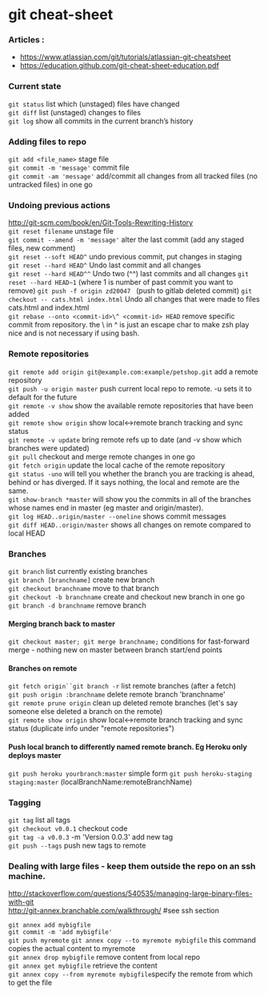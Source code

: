# git cheat-sheet

### Articles :

* https://www.atlassian.com/git/tutorials/atlassian-git-cheatsheet
* https://education.github.com/git-cheat-sheet-education.pdf


### Current state
`git status`					list which (unstaged) files have changed  
`git diff`						list (unstaged) changes to files  
`git log`						show all commits in the current branch’s history

### Adding files to repo
`git add <file_name>`			stage file  
`git commit -m 'message'`		commit file  
`git commit -am 'message'`		add/commit all changes from all tracked files (no untracked files) in one go  

### Undoing previous actions
http://git-scm.com/book/en/Git-Tools-Rewriting-History  
`git reset filename`				unstage file  
`git commit --amend -m 'message'`	alter the last commit (add any staged files, new comment)  
`git reset --soft HEAD^`			undo previous commit, put changes in staging  
`git reset --hard HEAD^`			Undo last commit and all changes  
`git reset --hard HEAD^^`			Undo two (^^) last commits and all changes
`git reset --hard HEAD~1`           (where 1 is number of past commit you want to remove)
`git push -f origin zd20047 `       (push to gitlab deleted commit)
`git checkout -- cats.html index.html`	Undo all changes that were made to files cats.html and index.html  
`git rebase --onto <commit-id>\^ <commit-id> HEAD`	remove specific commit from repository. the \ in \^ is just an escape   char to make zsh play nice and is not necessary if using bash.  

### Remote repositories
`git remote add origin git@example.com:example/petshop.git` add a remote repository  
`git push -u origin master`			push current local repo to remote. -u sets it to default for the future  
`git remote -v show`				show the available remote repositories that have been added  
`git remote show origin`			show local<->remote branch tracking and sync status  
`git remote -v update`				bring remote refs up to date (and -v show which branches were updated)  
`git pull`						checkout and merge remote changes in one go  
`git fetch origin`						update the local cache of the remote repository  
`git status -uno` will tell you whether the branch you are tracking is ahead, behind or has diverged. If it says nothing, the local and remote are the same.  
`git show-branch *master` will show you the commits in all of the branches whose names end in master (eg master and origin/master).  
`git log HEAD..origin/master --oneline` shows commit messages  
`git diff HEAD..origin/master` shows all changes on remote compared to local HEAD  


### Branches
`git branch`						list currently existing branches  
`git branch [branchname]`			create new branch  
`git checkout branchname`			move to that branch  
`git checkout -b branchname`			create and checkout new branch in one go  
`git branch -d branchname`			remove branch  

#### Merging branch back to master
`git checkout master; git merge branchname;`	conditions for fast-forward merge - nothing new on master between branch start/end points  

#### Branches on remote
`git fetch origin``git branch -r` 		list remote branches (after a fetch)  
`git push origin :branchname`		delete remote branch 'branchname'  
`git remote prune origin`			clean up deleted remote branches (let's say someone else deleted a branch on the remote)  
`git remote show origin`			show local<->remote branch tracking and sync status (duplicate info under "remote repositories")  


#### Push local branch to differently named remote branch. Eg Heroku only deploys master
`git push heroku yourbranch:master`       simple form
`git push heroku-staging staging:master` 	(localBranchName:remoteBranchName)

### Tagging
`git tag`	list all tags  
`git checkout v0.0.1`	checkout code  
`git tag -a v0.0.3`	-m 'Version 0.0.3'	add new tag  
`git push --tags`	push new tags to remote  

### Dealing with large files - keep them outside the repo on an ssh machine.
http://stackoverflow.com/questions/540535/managing-large-binary-files-with-git  
http://git-annex.branchable.com/walkthrough/ #see ssh section  

`git annex add mybigfile`  
`git commit -m 'add mybigfile'`  
`git push myremote` 
`git annex copy --to myremote mybigfile` this command copies the actual content to myremote  
`git annex drop mybigfile`  remove content from local repo  
`git annex get mybigfile`   retrieve the content  
`git annex copy --from myremote mybigfile`specify the remote from which to get the file  
